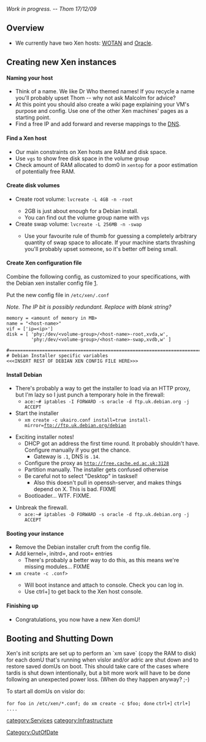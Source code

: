 *Work in progress. -- Thom 17/12/09*

## Overview

-   We currently have two Xen hosts: [WOTAN](WOTAN "wikilink") and
    [Oracle](Oracle "wikilink").

## Creating new Xen instances

#### Naming your host

-   Think of a name. We like Dr Who themed names! If you recycle a name
    you'll probably upset Thom -- why not ask Malcolm for advice?
-   At this point you should also create a wiki page explaining your
    VM's purpose and config. Use one of the other Xen machines' pages as
    a starting point.
-   Find a free IP and add forward and reverse mappings to the
    [DNS](DNS_Service "wikilink").

#### Find a Xen host

-   Our main constraints on Xen hosts are RAM and disk space.
-   Use `vgs` to show free disk space in the volume group
-   Check amount of RAM allocated to dom0 in `xentop` for a poor
    estimation of potentially free RAM.

#### Create disk volumes

-   Create root volume:
    `lvcreate -L 4GB -n `<hostname>`-root `<volume-group>
    -   2GB is just about enough for a Debian install.
    -   You can find out the volume group name with `vgs`
-   Create swap volume:
    `lvcreate -L 256MB -n `<hostname>`-swap `<volume-group>
    -   Use your favourite rule of thumb for guessing a completely
        arbitrary quantity of swap space to allocate. If your machine
        starts thrashing you'll probably upset someone, so it's better
        off being small.

#### Create Xen configuration file

Combine the following config, as customized to your specifications, with
the Debian xen installer config file
[1](http://ftp.debian.org/debian/dists/lenny/main/installer-i386/current/images/netboot/xen/xm-debian.cfg).

Put the new config file in `/etc/xen/`<hostname>`.conf`

*Note. The IP bit is possibly redundant. Replace with blank string?*

    memory = <amount of memory in MB>
    name = "<host-name>"
    vif = ['ip=<ip>']
    disk = [ 'phy:/dev/<volume-group>/<host-name>-root,xvda,w',
             'phy:/dev/<volume-group>/<host-name>-swap,xvdb,w' ]

    #============================================================================
    # Debian Installer specific variables
    <<<INSERT REST OF DEBIAN XEN CONFIG FILE HERE>>>

#### Install Debian

-   There's probably a way to get the installer to load via an HTTP
    proxy, but I'm lazy so I just punch a temporary hole in the
    firewall:
    -   `ace:~# iptables -I FORWARD -s oracle -d ftp.uk.debian.org -j ACCEPT`
-   Start the installer
    -   `xm create -c ukairo.conf install=true install-mirror=`[`ftp://ftp.uk.debian.org/debian`](ftp://ftp.uk.debian.org/debian)

<!-- -->

-   Exciting installer notes!
    -   DHCP got an address the first time round. It probably shouldn't
        have. Configure manually if you get the chance.
        -   Gateway is `.1`, DNS is `.14`.
    -   Configure the proxy as
        [`http://free.cache.ed.ac.uk:3128`](http://free.cache.ed.ac.uk:3128)
    -   Partition manually. The installer gets confused otherwise
    -   Be careful not to select "Desktop" in tasksel!
        -   Also this doesn't pull in openssh-server, and makes things
            depend on X. This is bad. FIXME
    -   Bootloader... WTF. FIXME.

<!-- -->

-   Unbreak the firewall.
    -   `ace:~# iptables -D FORWARD -s oracle -d ftp.uk.debian.org -j ACCEPT`

#### Booting your instance

-   Remove the Debian installer cruft from the config file.
-   Add kernel=, initrd=, and root= entries
    -   There's probably a better way to do this, as this means we're
        missing modules... FIXME
-   `xm create -c `<newmachinename>`.conf>`
    -   Will boot instance and attach to console. Check you can log in.
    -   Use ctrl+\] to get back to the Xen host console.

#### Finishing up

-   Congratulations, you now have a new Xen domU!

## Booting and Shutting Down

Xen's init scripts are set up to perform an \`xm save\` (copy the RAM to
disk) for each domU that's running when vislor and/or adric are shut
down and to restore saved domUs on boot. This should take care of the
cases where tardis is shut down intentionally, but a bit more work will
have to be done following an unexpected power loss. (When do they happen
anyway? ;-)

To start all domUs on vislor do:

`for foo in /etc/xen/*.conf; do xm create -c $foo; done`
<WAIT FOR A LOGIN PROMPT>
`ctrl+]`
<WAIT FOR A LOGIN PROMPT>
`ctrl+]`
`....`

[category:Services](category:Services "wikilink")
[category:Infrastructure](category:Infrastructure "wikilink")

[Category:OutOfDate](Category:OutOfDate "wikilink")